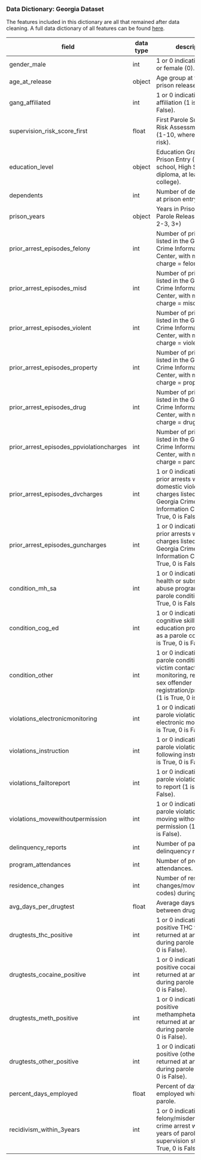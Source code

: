 ### Data Dictionary: Georgia Dataset

The features included in this dictionary are all that remained after data cleaning. A full data dictionary of all features can be found [here](https://nij.ojp.gov/funding/nij-recidivism-forecasting-challenge.pdf).

| field          | data type   | description                                       |
| -------------- | ----------- | ------------------------------------------------- |
|gender_male|int|1 or 0 indicating male (1) or female (0).|
|age_at_release|object|Age group at time of prison release.|
|gang_affiliated|int|1 or 0 indicating gang affiliation (1 is True, 0 is False).|
|supervision_risk_score_first|float|First Parole Supervision Risk Assessment Score (1-10, where 1=lowest risk).|
|education_level|object|Education Grade Level at Prison Entry (High school, High School diploma, at least some college).|
|dependents|int|Number of dependents at prison entry.|
|prison_years|object|Years in Prison Prior to Parole Release (<1, 1-2, 2-3, 3+)|
|prior_arrest_episodes_felony|int|Number of prior arrests listed in the Georgia Crime Information Center, with most serious charge = felony|
|prior_arrest_episodes_misd|int|Number of prior arrests listed in the Georgia Crime Information Center, with most serious charge = misdemeanor|
|prior_arrest_episodes_violent|int|Number of prior arrests listed in the Georgia Crime Information Center, with most serious charge = violent crime|
|prior_arrest_episodes_property|int|Number of prior arrests listed in the Georgia Crime Information Center, with most serious charge = property crime|
|prior_arrest_episodes_drug|int|Number of prior arrests listed in the Georgia Crime Information Center, with most serious charge = drug-related|
|prior_arrest_episodes_ppviolationcharges|int|Number of prior arrests listed in the Georgia Crime Information Center, with most serious charge = parole violation|
|prior_arrest_episodes_dvcharges|int|1 or 0 indicating any prior arrests with domestic violence charges listed in the Georgia Crime Information Center (1 is True, 0 is False).|
|prior_arrest_episodes_guncharges|int|1 or 0 indicating any prior arrests with gun charges listed in the Georgia Crime Information Center (1 is True, 0 is False).|
|condition_mh_sa|int|1 or 0 indicating mental health or substance abuse programming as a parole condition (1 is True, 0 is False).|
|condition_cog_ed|int|1 or 0 indicating cognitive skills or education programming as a parole condition (1 is True, 0 is False).|
|condition_other|int|1 or 0 indicating other parole condition e.g. no victim contact, electronic monitoring, restitution, or sex offender registration/programming (1 is True, 0 is False).|
|violations_electronicmonitoring|int|1 or 0 indicating any parole violation for electronic monitoring (1 is True, 0 is False).|
|violations_instruction|int|1 or 0 indicating any parole violation for not following instructions (1 is True, 0 is False).|
|violations_failtoreport|int|1 or 0 indicating any parole violation for failure to report (1 is True, 0 is False).|
|violations_movewithoutpermission|int|1 or 0 indicating any parole violation for moving without permission (1 is True, 0 is False).|
|delinquency_reports|int|Number of parole delinquency reports.|
|program_attendances|int|Number of program attendances.|
|residence_changes|int|Number of residence changes/moves (new zip codes) during parole.|
|avg_days_per_drugtest|float|Average days on parole between drug tests.|
|drugtests_thc_positive|int|1 or 0 indicating a positive THC test returned at any time during parole (1 is True, 0 is False).|
|drugtests_cocaine_positive|int|1 or 0 indicating a positive cocaine test returned at any time during parole (1 is True, 0 is False).|
|drugtests_meth_positive|int|1 or 0 indicating a positive methamphetamine test returned at any time during parole (1 is True, 0 is False).|
|drugtests_other_positive|int|1 or 0 indicating a positive (other) drug test returned at any time during parole (1 is True, 0 is False).|
|percent_days_employed|float|Percent of days employed while on parole.|
|recidivism_within_3years|int|1 or 0 indicating any new felony/misdemeanor crime arrest within 3 years of parole supervision start (1 is True, 0 is False).|
